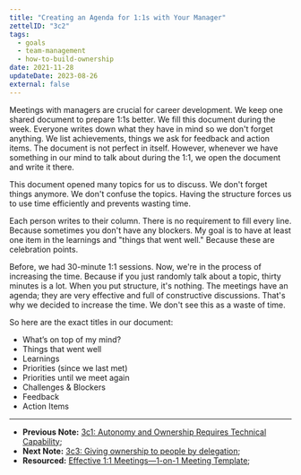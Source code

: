 ```yaml
---
title: "Creating an Agenda for 1:1s with Your Manager"
zettelID: "3c2"
tags:
  - goals
  - team-management
  - how-to-build-ownership
date: 2021-11-28
updateDate: 2023-08-26
external: false
---
```


Meetings with managers are crucial for career development. We keep one shared document to prepare 1:1s better. We fill this document during the week. Everyone writes down what they have in mind so we don't forget anything. We list achievements, things we ask for feedback and action items. The document is not perfect in itself. However, whenever we have something in our mind to talk about during the 1:1, we open the document and write it there.

This document opened many topics for us to discuss. We don't forget things anymore. We don't confuse the topics. Having the structure forces us to use time efficiently and prevents wasting time.

Each person writes to their column. There is no requirement to fill every line. Because sometimes you don't have any blockers. My goal is to have at least one item in the learnings and "things that went well." Because these are celebration points.

Before, we had 30-minute 1:1 sessions. Now, we're in the process of increasing the time. Because if you just randomly talk about a topic, thirty minutes is a lot. When you put structure, it's nothing. The meetings have an agenda; they are very effective and full of constructive discussions. That's why we decided to increase the time. We don't see this as a waste of time.

So here are the exact titles in our document:

- What’s on top of my mind?
- Things that went well
- Learnings
- Priorities (since we last met)
- Priorities until we meet again
- Challenges & Blockers
- Feedback
- Action Items

---

- **Previous Note:** [3c1: Autonomy and Ownership Requires Technical Capability](/notes/3c1/);
- **Next Note:** [3c3: Giving ownership to people by delegation](/notes/3c3/);
- **Resourced:** [Effective 1:1 Meetings—1-on-1 Meeting Template](/effective-1-1-meetings-one-on-one-meeting-template/);
